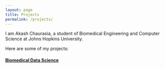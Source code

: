 ```yaml
---
layout: page
title: Projects
permalink: /projects/
---
```


I am Akash Chaurasia, a student of Biomedical Engineering and Computer Science at Johns Hopkins University.

Here are some of my projects:

#### [Biomedical Data Science](http://github.com/akashc1/projects/tree/master/data-science)
